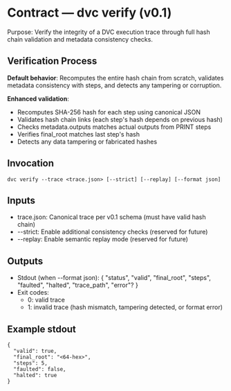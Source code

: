 # Contract — dvc verify (v0.1)

Purpose: Verify the integrity of a DVC execution trace through full hash chain validation and metadata consistency checks.

## Verification Process
**Default behavior**: Recomputes the entire hash chain from scratch, validates metadata consistency with steps, and detects any tampering or corruption.

**Enhanced validation**:
- Recomputes SHA-256 hash for each step using canonical JSON
- Validates hash chain links (each step's hash depends on previous hash)
- Checks metadata.outputs matches actual outputs from PRINT steps
- Verifies final_root matches last step's hash
- Detects any data tampering or fabricated hashes

## Invocation
```
dvc verify --trace <trace.json> [--strict] [--replay] [--format json]
```

## Inputs
- trace.json: Canonical trace per v0.1 schema (must have valid hash chain)
- --strict: Enable additional consistency checks (reserved for future)
- --replay: Enable semantic replay mode (reserved for future)

## Outputs
- Stdout (when --format json): { "status", "valid", "final_root", "steps", "faulted", "halted", "trace_path", "error"? }
- Exit codes:
  - 0: valid trace
  - 1: invalid trace (hash mismatch, tampering detected, or format error)

## Example stdout
```
{
  "valid": true,
  "final_root": "<64-hex>",
  "steps": 5,
  "faulted": false,
  "halted": true
}
```

